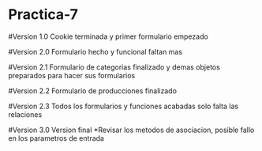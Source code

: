 # Practica-7

#Version 1.0
Cookie terminada y primer formulario empezado

#Version 2.0
Formulario hecho y funcional faltan mas

#Version 2.1
Formulario de categorias finalizado y demas objetos preparados para hacer sus formularios

#Version 2.2
Formulario de producciones finalizado

#Version 2.3
Todos los formularios y funciones acabadas solo falta las relaciones

#Version 3.0
Version final *Revisar los metodos de asociacion, posible fallo en los parametros de entrada